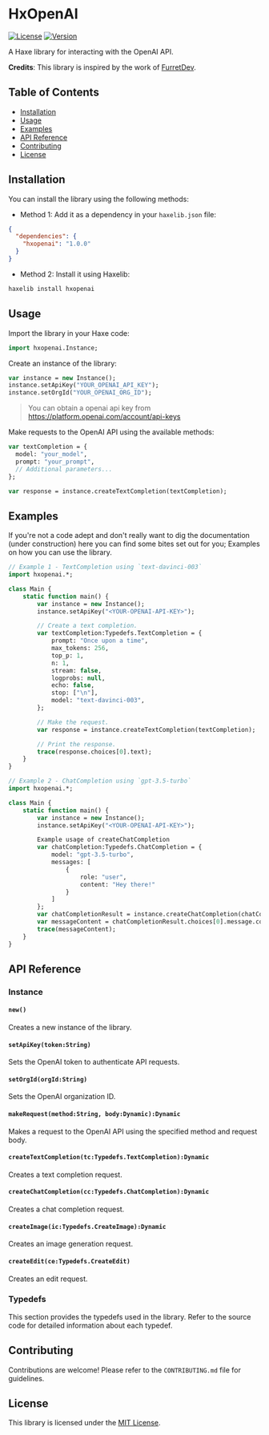 # HxOpenAI

[![License](https://img.shields.io/badge/license-MIT-blue.svg)](https://axdsan.mit-license.org/)
[![Version](https://img.shields.io/badge/version-1.0.0-green.svg)](https://github.com/your-username/your-library)

A Haxe library for interacting with the OpenAI API.

**Credits**: This library is inspired by the work of [FurretDev](https://github.com/FurretDev).


## Table of Contents
- [Installation](#installation)
- [Usage](#usage)
- [Examples](#examples)
- [API Reference](#api-reference)
- [Contributing](#contributing)
- [License](#license)

## Installation

You can install the library using the following methods:

- Method 1: Add it as a dependency in your `haxelib.json` file:
```json
{
  "dependencies": {
    "hxopenai": "1.0.0"
  }
}
```

- Method 2: Install it using Haxelib:
```bash
haxelib install hxopenai
```

## Usage

Import the library in your Haxe code:
```haxe
import hxopenai.Instance;
```

Create an instance of the library:
```haxe
var instance = new Instance();
instance.setApiKey("YOUR_OPENAI_API_KEY");
instance.setOrgId("YOUR_OPENAI_ORG_ID");
```

> You can obtain a openai api key from https://platform.openai.com/account/api-keys 

Make requests to the OpenAI API using the available methods:
```haxe
var textCompletion = {
  model: "your_model",
  prompt: "your_prompt",
  // Additional parameters...
};

var response = instance.createTextCompletion(textCompletion);
```

## Examples

If you're not a code adept and don't really want to dig the documentation (under construction) here you can find some bites set out for you; Examples on how you can use the library.

```haxe
// Example 1 - TextCompletion using `text-davinci-003`
import hxopenai.*;

class Main {
    static function main() {
        var instance = new Instance();
        instance.setApiKey("<YOUR-OPENAI-API-KEY>");

        // Create a text completion.
        var textCompletion:Typedefs.TextCompletion = {
            prompt: "Once upon a time",
            max_tokens: 256,
            top_p: 1,
            n: 1,
            stream: false,
            logprobs: null,
            echo: false,
            stop: ["\n"],
            model: "text-davinci-003",
        };

        // Make the request.
        var response = instance.createTextCompletion(textCompletion);

        // Print the response.
        trace(response.choices[0].text);
    }
}
```

```haxe
// Example 2 - ChatCompletion using `gpt-3.5-turbo`
import hxopenai.*;

class Main {
    static function main() {
        var instance = new Instance();
        instance.setApiKey("<YOUR-OPENAI-API-KEY>");

        Example usage of createChatCompletion
        var chatCompletion:Typedefs.ChatCompletion = {
            model: "gpt-3.5-turbo",
            messages: [
                {
                    role: "user",
                    content: "Hey there!"
                }
            ]
        };
        var chatCompletionResult = instance.createChatCompletion(chatCompletion);
        var messageContent = chatCompletionResult.choices[0].message.content;
        trace(messageContent);
    }
}

```

## API Reference

### Instance

#### `new()`

Creates a new instance of the library.

#### `setApiKey(token:String)`

Sets the OpenAI token to authenticate API requests.

#### `setOrgId(orgId:String)`

Sets the OpenAI organization ID.

#### `makeRequest(method:String, body:Dynamic):Dynamic`

Makes a request to the OpenAI API using the specified method and request body.

#### `createTextCompletion(tc:Typedefs.TextCompletion):Dynamic`

Creates a text completion request.

#### `createChatCompletion(cc:Typedefs.ChatCompletion):Dynamic`

Creates a chat completion request.

#### `createImage(ic:Typedefs.CreateImage):Dynamic`

Creates an image generation request.

#### `createEdit(ce:Typedefs.CreateEdit)`

Creates an edit request.

### Typedefs

This section provides the typedefs used in the library. Refer to the source code for detailed information about each typedef.

## Contributing

Contributions are welcome! Please refer to the `CONTRIBUTING.md` file for guidelines.

## License

This library is licensed under the [MIT License](LICENSE).
